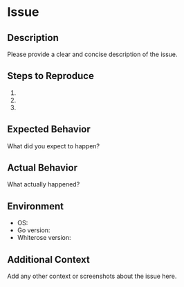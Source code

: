 # Issue

## Description

Please provide a clear and concise description of the issue.

## Steps to Reproduce

1. 
2. 
3. 

## Expected Behavior

What did you expect to happen?

## Actual Behavior

What actually happened?

## Environment

- OS:
- Go version:
- Whiterose version:

## Additional Context

Add any other context or screenshots about the issue here.
